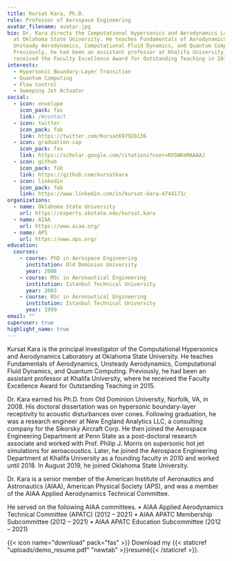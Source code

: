 ```yaml
---
title: Kursat Kara, Ph.D.
role: Professor of Aerospace Engineering
avatar_filename: avatar.jpg
bio: Dr. Kara directs the Computational Hypersonics and Aerodynamics Laboratory
  at Oklahoma State University. He teaches Fundamentals of Aerodynamics,
  Unsteady Aerodynamics, Computational Fluid Dynamics, and Quantum Computing.
  Previously, he had been an assistant professor at Khalifa University, where he
  received the Faculty Excellence Award for Outstanding Teaching in 2015.
interests:
  - Hypersonic Boundary-Layer Transition
  - Quantum Computing
  - Flow Control
  - Sweeping Jet Actuator
social:
  - icon: envelope
    icon_pack: fas
    link: /#contact
  - icon: twitter
    icon_pack: fab
    link: https://twitter.com/KursatK97928136
  - icon: graduation-cap
    icon_pack: fas
    link: https://scholar.google.com/citations?user=RXSWKeMAAAAJ
  - icon: github
    icon_pack: fab
    link: https://github.com/kursatkara
  - icon: linkedin
    icon_pack: fab
    link: https://www.linkedin.com/in/kursat-kara-4744173/
organizations:
  - name: Oklahoma State University
    url: https://experts.okstate.edu/kursat.kara
  - name: AIAA
    url: https://www.aiaa.org/
  - name: APS
    url: https://www.aps.org/
education:
  courses:
    - course: PhD in Aerospace Engineering
      institution: Old Dominion University
      year: 2008
    - course: MSc in Aeronautical Engineering
      institution: Istanbul Technical University
      year: 2003
    - course: BSc in Aeronautical Engineering
      institution: Istanbul Technical University
      year: 1999
email: ""
superuser: true
highlight_name: true
---
```

Kursat Kara is the principal investigator of the Computational Hypersonics and Aerodynamics Laboratory at Oklahoma State University. He teaches Fundamentals of Aerodynamics, Unsteady Aerodynamics, Computational Fluid Dynamics, and Quantum Computing. Previously, he had been an assistant professor at Khalifa University, where he received the Faculty Excellence Award for Outstanding Teaching in 2015.

Dr. Kara earned his Ph.D. from Old Dominion University, Norfolk, VA, in 2008. His doctoral dissertation was on hypersonic boundary-layer receptivity to acoustic disturbances over cones. Following graduation, he was a research engineer at New England Analytics LLC, a consulting company for the Sikorsky Aircraft Corp. He then joined the Aerospace Engineering Department at Penn State as a post-doctoral research associate and worked with Prof. Philip J. Morris on supersonic hot jet simulations for aeroacoustics. Later, he joined the Aerospace Engineering Department at Khalifa University as a founding faculty in 2010 and worked until 2018. In August 2019, he joined Oklahoma State University. 

Dr. Kara is a senior member of the American Institute of Aeronautics and Astronautics (AIAA), American Physical Society (APS), and was a member of the AIAA Applied Aerodynamics Technical Committee. 

He served on the following AIAA committees. 
• AIAA Applied Aerodynamics Technical Committee (APATC) (2012 – 2021) 
• AIAA APATC Membership Subcommittee (2012 – 2021) 
• AIAA APATC Education Subcommittee (2012 – 2021)

{{< icon name="download" pack="fas" >}} Download my {{< staticref "uploads/demo_resume.pdf" "newtab" >}}resumé{{< /staticref >}}.